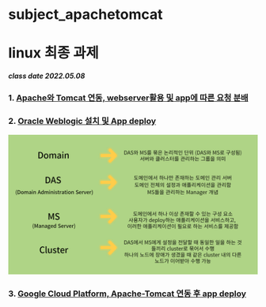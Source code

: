 # subject_apachetomcat

# linux 최종 과제 
##### class date 2022.05.08

### 1. [Apache와 Tomcat 연동, webserver활용 및 app에 따른 요청 분배](https://www.youtube.com/watch?v=eozl_Hffi8Q&t=56s)


### 2. [Oracle Weblogic 설치 및 App deploy](https://www.youtube.com/watch?v=Uo6QN52yjBU)
<img src="image1.jpg" /> <br>

### 3. [Google Cloud Platform, Apache-Tomcat 연동 후 app deploy](https://www.youtube.com/watch?v=H_f_AQ6jchk&t=1s)
